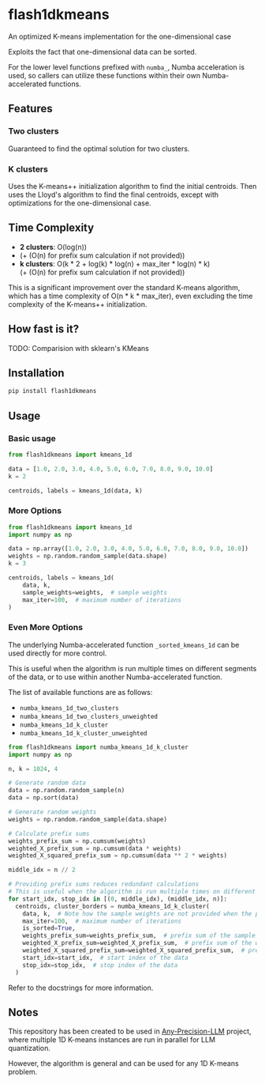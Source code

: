 # flash1dkmeans
An optimized K-means implementation for the one-dimensional case

Exploits the fact that one-dimensional data can be sorted.

For the lower level functions prefixed with `numba_`, Numba acceleration is used,
so callers can utilize these functions within their own Numba-accelerated functions.

## Features

### Two clusters

Guaranteed to find the optimal solution for two clusters.

### K clusters

Uses the K-means++ initialization algorithm to find the initial centroids.
Then uses the Lloyd's algorithm to find the final centroids, except with optimizations for the one-dimensional case.

## Time Complexity

- **2 clusters**: O(log(n))
- (+ (O(n) for prefix sum calculation if not provided))
- **k clusters**: O(k * 2 + log(k) * log(n) + max_iter * log(n) * k)  
  (+ (O(n) for prefix sum calculation if not provided))

This is a significant improvement over the standard K-means algorithm, which has a time complexity of O(n * k * max_iter),
even excluding the time complexity of the K-means++ initialization.

## How fast is it?

TODO: Comparision with sklearn's KMeans


## Installation
```bash
pip install flash1dkmeans
```

## Usage

### Basic usage
```python
from flash1dkmeans import kmeans_1d

data = [1.0, 2.0, 3.0, 4.0, 5.0, 6.0, 7.0, 8.0, 9.0, 10.0]
k = 2

centroids, labels = kmeans_1d(data, k)
```

### More Options
```python
from flash1dkmeans import kmeans_1d
import numpy as np

data = np.array([1.0, 2.0, 3.0, 4.0, 5.0, 6.0, 7.0, 8.0, 9.0, 10.0])
weights = np.random.random_sample(data.shape)
k = 3

centroids, labels = kmeans_1d(
    data, k,
    sample_weights=weights,  # sample weights
    max_iter=100,  # maximum number of iterations
)
```

### Even More Options
The underlying Numba-accelerated function `_sorted_kmeans_1d` can be used directly for more control.

This is useful when the algorithm is run multiple times on different segments of the data,
or to use within another Numba-accelerated function.

The list of available functions are as follows:
- `numba_kmeans_1d_two_clusters`
- `numba_kmeans_1d_two_clusters_unweighted`
- `numba_kmeans_1d_k_cluster`
- `numba_kmeans_1d_k_cluster_unweighted`

```python
from flash1dkmeans import numba_kmeans_1d_k_cluster
import numpy as np

n, k = 1024, 4

# Generate random data
data = np.random.random_sample(n)
data = np.sort(data)

# Generate random weights
weights = np.random.random_sample(data.shape)

# Calculate prefix sums
weights_prefix_sum = np.cumsum(weights)
weighted_X_prefix_sum = np.cumsum(data * weights)
weighted_X_squared_prefix_sum = np.cumsum(data ** 2 * weights)

middle_idx = n // 2

# Providing prefix sums reduces redundant calculations
# This is useful when the algorithm is run multiple times on different segments of the data
for start_idx, stop_idx in [(0, middle_idx), (middle_idx, n)]:
  centroids, cluster_borders = numba_kmeans_1d_k_cluster(
    data, k,  # Note how the sample weights are not provided when the prefix sums are provided
    max_iter=100,  # maximum number of iterations
    is_sorted=True,
    weights_prefix_sum=weights_prefix_sum,  # prefix sum of the sample weights, leave empty for unwieghted data
    weighted_X_prefix_sum=weighted_X_prefix_sum,  # prefix sum of the weighted data
    weighted_X_squared_prefix_sum=weighted_X_squared_prefix_sum,  # prefix sum of the squared weighted data
    start_idx=start_idx,  # start index of the data
    stop_idx=stop_idx,  # stop index of the data
  )
```

Refer to the docstrings for more information.

## Notes

This repository has been created to be used in [Any-Precision-LLM](https://github.com/SNU-ARC/any-precision-llm) project,
where multiple 1D K-means instances are run in parallel for LLM quantization.

However, the algorithm is general and can be used for any 1D K-means problem.

